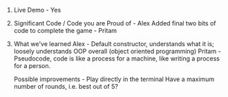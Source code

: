 1. Live Demo - Yes
2. Significant Code / Code you are Proud of - Alex
    Added final two bits of code to complete the game - Pritam
3. What we've learned
    Alex - Default constructor, understands what it is; loosely understands OOP overall (object oriented programming)
    Pritam - Pseudocode, code is like a process for a machine, like writing a process for a person.

    Possible improvements -
    Play directly in the terminal
    Have a maximum number of rounds, i.e. best out of 5?